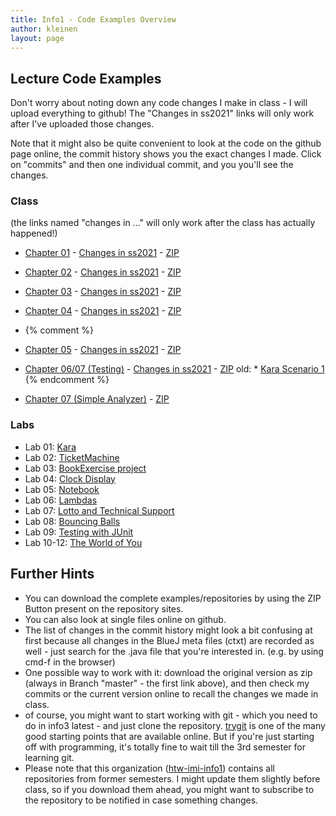 ```yaml
---
title: Info1 - Code Examples Overview
author: kleinen
layout: page
---
```


## Lecture Code Examples

Don't worry about noting down any code changes I make in class - I will upload everything to github!
The "Changes in ss2021" links will only work after I've uploaded those changes.

Note that it might also be quite convenient to look at the code on the github page online,
the commit history shows you the exact changes I made. Click on "commits" and then one
individual commit, and you you'll see the changes.

### Class

(the links named "changes in ..." will only work after the class has actually happened!)

* [Chapter 01](https://github.com/htw-imi-info1/chapter01) - [Changes in ss2021](https://github.com/htw-imi-info1/chapter01/tree/ss2021) - [ZIP](https://github.com/htw-imi-info1/chapter01/archive/ss2021.zip)
* [Chapter 02](https://github.com/htw-imi-info1/chapter02) - [Changes in ss2021](https://github.com/htw-imi-info1/chapter02/tree/ss2021) - [ZIP](https://github.com/htw-imi-info1/chapter02/archive/ss2021.zip)


* [Chapter 03](https://github.com/htw-imi-info1/chapter03) - [Changes in ss2021](https://github.com/htw-imi-info1/chapter03/tree/ss2021) - [ZIP](https://github.com/htw-imi-info1/chapter03/archive/ss2021.zip)
* [Chapter 04](https://github.com/htw-imi-info1/chapter04) - [Changes in ss2021](https://github.com/htw-imi-info1/chapter04/tree/ss2021) - [ZIP](https://github.com/htw-imi-info1/chapter04/archive/ss2021.zip)

* {% comment %}
* [Chapter 05](https://github.com/htw-imi-info1/chapter05) - [Changes in ss2021](https://github.com/htw-imi-info1/chapter05/tree/ss2021) - [ZIP](https://github.com/htw-imi-info1/chapter05/archive/ss2021.zip)

* [Chapter 06/07 (Testing)](https://github.com/htw-imi-info1/chapter07_testing) - [Changes in ss2021](https://github.com/htw-imi-info1/chapter07_testing/tree/ss2021) - [ZIP](https://github.com/htw-imi-info1/chapter07_testing/archive/ss2021.zip)
old: * [Kara Scenario 1](https://github.com/htw-imi-info1/kara-scenario1)
{% endcomment %}

* [Chapter 07 (Simple Analyzer)](https://github.com/htw-imi-info1/chapter_07_simpleAnalyzer) - [ZIP](https://github.com/htw-imi-info1/chapter_07_simpleAnalyzer/archive/ss2021.zip)

### Labs

* Lab 01: [Kara](https://github.com/htw-imi-info1/exercise01-kara)
* Lab 02: [TicketMachine](https://github.com/htw-imi-info1/exercise02)
* Lab 03: [BookExercise project](https://github.com/htw-imi-info1/exercise03)
* Lab 04: [Clock Display](https://github.com/htw-imi-info1/exercise04)
* Lab 05: [Notebook](https://github.com/htw-imi-info1/exercise05)
* Lab 06: [Lambdas](https://github.com/htw-imi-info1/exercise06)
* Lab 07: [Lotto and Technical Support](https://github.com/htw-imi-info1/exercise07)
* Lab 08: [Bouncing Balls](https://github.com/htw-imi-info1/exercise08)
* Lab 09: [Testing with JUnit](https://github.com/htw-imi-info1/chapter09_testing)
* Lab 10-12: [The World of You](https://github.com/htw-imi-info1/exercise10)


## Further Hints
* You can download the complete examples/repositories by using the ZIP Button present on the repository sites.
* You can also look at single files online on github.
* The list of changes in the commit history might look a bit confusing at first because all changes in the BlueJ meta files (ctxt) are recorded as well - just search for the .java file that you're interested in. (e.g. by using cmd-f in the browser)
* One possible way to work with it: download the original version as zip (always in Branch "master" - the first link above), and then check my commits or the current version online to recall the changes we made in class.
* of course, you might want to start working with git - which you need to do in info3 latest - and just clone the repository. [trygit](https://try.github.io/levels/1/challenges/1) is one of the many good starting points that are available online.
But if you're just starting off with programming, it's totally fine to wait till the 3rd semester for learning git.
* Please note that this organization ([htw-imi-info1](https://github.com/htw-imi-info1)) contains all repositories from former semesters. I might update them slightly before class, so if you download them ahead, you might want to subscribe to the repository to be notified in case something changes.

